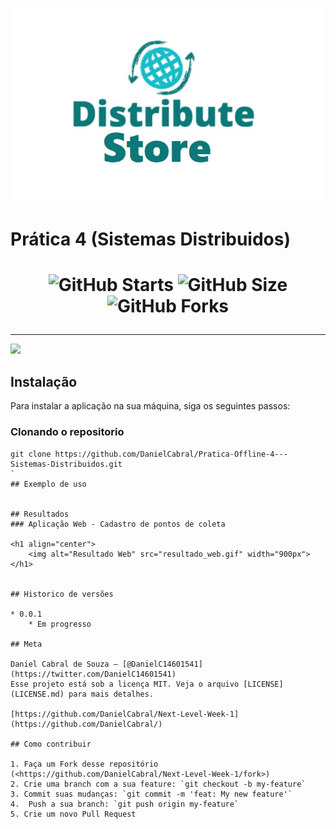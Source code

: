 
<h1 align="center"><img src="src/res/logo_store.jpg" /></h1>


# Prática 4 (Sistemas Distribuidos)
> 

<h1 align="center">

![GitHub Starts](https://img.shields.io/github/stars/DanielCabral/Pratica-Offline-4---Sistemas-Distribuidos?color=%237159C1&style=for-the-badge)
![GitHub Size](https://img.shields.io/github/repo-size/DanielCabral/Pratica-Offline-4---Sistemas-Distribuidos?color=%237159c1&style=for-the-badge)
![GitHub Forks](https://img.shields.io/github/forks/DanielCabral/Pratica-Offline-4---Sistemas-Distribuidos?color=%237159c1&style=for-the-badge)

</h1>
<hr>



![](header.png)

## Instalação

Para instalar a aplicação na sua máquina, siga os seguintes passos: 

### Clonando o repositorio

```git init
git clone https://github.com/DanielCabral/Pratica-Offline-4---Sistemas-Distribuidos.git
`
## Exemplo de uso


## Resultados
### Aplicação Web - Cadastro de pontos de coleta

<h1 align="center">
    <img alt="Resultado Web" src="resultado_web.gif" width="900px">
</h1>


## Historico de versões

* 0.0.1
    * Em progresso

## Meta

Daniel Cabral de Souza – [@DanielC14601541](https://twitter.com/DanielC14601541) 
Esse projeto está sob a licença MIT. Veja o arquivo [LICENSE](LICENSE.md) para mais detalhes.

[https://github.com/DanielCabral/Next-Level-Week-1](https://github.com/DanielCabral/)

## Como contribuir

1. Faça um Fork desse repositório (<https://github.com/DanielCabral/Next-Level-Week-1/fork>)
2. Crie uma branch com a sua feature: `git checkout -b my-feature`
3. Commit suas mudanças: `git commit -m 'feat: My new feature'`
4.  Push a sua branch: `git push origin my-feature`
5. Crie um novo Pull Request

